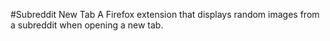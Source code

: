 #Subreddit New Tab
A Firefox extension that displays random images from a subreddit when opening a new tab.
